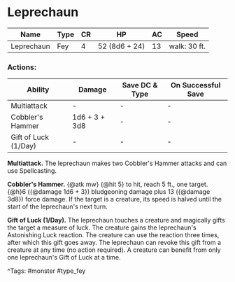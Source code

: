 # Leprechaun

| Name | Type | CR | HP | AC | Speed |
|------|------|----|----|----|-------|
| Leprechaun | Fey | 4 | 52 (8d6 + 24) | 13 | walk: 30 ft. |

### Actions:

| Ability | Damage | Save DC & Type | On Successful Save |
|---------|--------|----------------|--------------------|
| Multiattack | - | - | - |
| Cobbler's Hammer | 1d6 + 3 + 3d8 | - | - |
| Gift of Luck (1/Day) | - | - | - |


**Multiattack.** The leprechaun makes two Cobbler's Hammer attacks and can use Spellcasting.

**Cobbler's Hammer.** {@atk mw} {@hit 5} to hit, reach 5 ft., one target. {@h}6 ({@damage 1d6 + 3}) bludgeoning damage plus 13 ({@damage 3d8}) force damage. If the target is a creature, its speed is halved until the start of the leprechaun's next turn.

**Gift of Luck (1/Day).** The leprechaun touches a creature and magically gifts the target a measure of luck. The creature gains the leprechaun's Astonishing Luck reaction. The creature can use the reaction three times, after which this gift goes away. The leprechaun can revoke this gift from a creature at any time (no action required). A creature can benefit from only one leprechaun's Gift of Luck at a time.

^Tags: #monster #type_fey